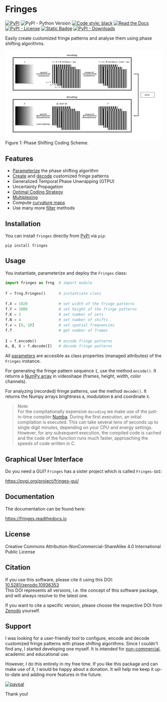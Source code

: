 # Fringes
[![PyPI](https://img.shields.io/pypi/v/fringes)](https://pypi.org/project/fringes/)
![PyPI - Python Version](https://img.shields.io/pypi/pyversions/fringes)
[![Code style: black](https://img.shields.io/badge/code%20style-black-000000.svg)](https://github.com/psf/black)
[![Read the Docs](https://img.shields.io/readthedocs/fringes)](https://fringes.readthedocs.io)
[![PyPI - License](https://img.shields.io/pypi/l/fringes)](https://github.com/comimag/fringes/blob/main/LICENSE.txt)
[![Static Badge](https://img.shields.io/badge/DOI-10.5281%2Fzenodo.10936353-blue)](https://zenodo.org/doi/10.5281/zenodo.10936353)
[![PyPI - Downloads](https://img.shields.io/pypi/dm/fringes)](https://pypistats.org/packages/fringes)

<!---
# todo: DOI
![GitHub Actions Workflow Status](https://img.shields.io/github/actions/workflow/status/comimag/fringes/python-package.yml)
![GitHub top language](https://img.shields.io/github/languages/top/comimag/fringes)
![https://img.shields.io/badge/python-%3E=3.9-blue](https://img.shields.io/badge/python-%3E=3.9-blue)
![GitHub](https://img.shields.io/github/license/comimag/fringes)
[![Downloads](https://static.pepy.tech/badge/fringes)](https://pepy.tech/project/fringes)
--->

<!---
link to  paper, please cite
--->

Easily create customized fringe patterns
and analyse them using phase shifting algorithms.

![coding-cheme}](https://raw.githubusercontent.com/comimag/fringes/main/docs/getting_started/coding-scheme.gif)\
Figure 1: Phase Shifting Coding Scheme.

## Features
- [Parameterize](https://fringes.readthedocs.io/en/latest/user_guide/params.html) the phase shifting algorithm
- [Create](https://fringes.readthedocs.io/en/main/getting_started/fundamentals.html#encoding) and
  [decode](https://fringes.readthedocs.io/en/main/getting_started/fundamentals.html#decoding)
  customized fringe patterns
- Generalized Temporal Phase Unwrapping (GTPU)
- Uncertainty Propagation
- [Optimal Coding Strategy](https://fringes.readthedocs.io/en/latest/user_guide/optimal.html)
- [Multiplexing](https://fringes.readthedocs.io/en/latest/user_guide/mux.html)
- Compute [curvature maps](https://fringes.readthedocs.io/en/latest/user_guide/filter.html#curvature)
- Use many more [filter](https://fringes.readthedocs.io/en/latest/user_guide/filter.html) methods

## Installation
You can install `fringes` directly from [PyPi](https://pypi.org/) via `pip`:

```
pip install fringes
```

## Usage
You instantiate, parameterize and deploy the `Fringes` class:

```python
import fringes as frng  # import module

f = frng.Fringes()      # instantiate class

f.X = 1920              # set width of the fringe patterns
f.Y = 1080              # set height of the fringe patterns
f.K = 2                 # set number of sets
f.N = 4                 # set number of shifts
f.v = [9, 10]           # set spatial frequencies
f.T                     # get number of frames
                            
I = f.encode()          # encode fringe patterns
A, B, X = f.decode(I)   # decode fringe patterns
```

All [parameters](https://fringes.readthedocs.io/en/latest/user_guide/params.html)
are accesible as class properties (managed attributes) of the `Fringes` instance.

For generating the fringe pattern sequence `I`, use the method `encode()`.
It returns a [NumPy array](https://numpy.org/doc/stable/reference/generated/numpy.ndarray.html) in videoshape (frames, height, width, color channels).

For analyzing (recorded) fringe patterns, use the method `decode()`.
It returns the Numpy arrays brightness `A`, modulation `B` and coordinate `X`.

> Note:\
For the compitationally expensive ``decoding`` we make use of the just-in-time compiler [Numba](https://numba.pydata.org/).
During the first execution, an initial compilation is executed. 
This can take several tens of seconds up to single digit minutes, depending on your CPU and energy settings.
However, for any subsequent execution, the compiled code is cached and the code of the function runs much faster, 
approaching the speeds of code written in C.

## Graphical User Interface
Do you need a GUI? `Fringes` has a sister project which is called `Fringes-GUI`:

https://pypi.org/project/fringes-gui/

## Documentation
The documentation can be found here:

https://fringes.readthedocs.io

## License
Creative Commons Attribution-NonCommercial-ShareAlike 4.0 International Public License

## Citation
If you use this software, please cite it using this DOI:
[10.5281/zenodo.10936353](https://zenodo.org/doi/10.5281/zenodo.10936353)\
This DOI represents all versions, i.e. the concept of this software package,
and will always resolve to the latest one.

If you want to cite a specific version,
please choose the respective DOI from [Zenodo](https://zenodo.org/doi/10.5281/zenodo.10936353) yourself.

## Support
I was looking for a user-friendly tool to configure,
encode and decode customized fringe patterns with phase shifting algorithms.
Since I couldn't find any, I started developing one myself.
It is intended for [non-commercial](#license), academic and educational use.

However, I do this entirely in my free time.
If you like this package and can make use of it, I would be happy about a donation.
It will help me keep it up-to-date and adding more features in the future.

<!---
[![Liberapay](https://liberapay.com/assets/widgets/donate.svg)](https://liberapay.com/comimag/donate/)
[![](https://www.paypalobjects.com/en_US/i/btn/btn_donate_LG.gif)](https://www.paypal.com/cgi-bin/webscr?cmd=_s-xclick&hosted_button_id=EHBGZ229DKUC4)
--->

[![paypal](https://img.shields.io/badge/PayPal-00457C?style=for-the-badge&logo=PayPal&logoColor=white)](https://www.paypal.com/cgi-bin/webscr?cmd=_s-xclick&hosted_button_id=EHBGZ229DKUC4)

Thank you!
